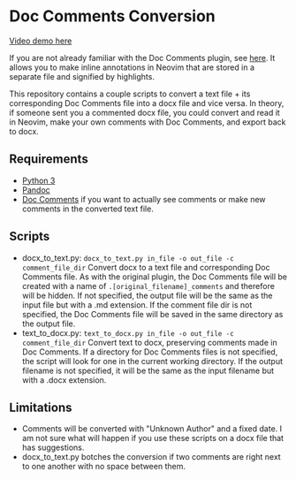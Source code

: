 # Doc Comments Conversion

[Video demo here](https://youtu.be/V_vfDR9o75c)

If you are not already familiar with the Doc Comments plugin, see [here](https://github.com/oxytocin/DocComments). It allows you to make inline annotations in Neovim that are stored in a separate file and signified by highlights.

This repository contains a couple scripts to convert a text file + its corresponding Doc Comments file into a docx file and vice versa. In theory, if someone sent you a commented docx file, you could convert and read it in Neovim, make your own comments with Doc Comments, and export back to docx.

## Requirements
- [Python 3](https://www.python.org)
- [Pandoc](https://pandoc.org)
- [Doc Comments](https://github.com/oxytocin/DocComments) if you want to actually see comments or make new comments in the converted text file.

## Scripts
- docx_to_text.py: `docx_to_text.py in_file -o out_file -c comment_file_dir` Convert docx to a text file and corresponding Doc Comments file. As with the original plugin, the Doc Comments file will be created with a name of `.[original_filename]_comments` and therefore will be hidden. If not specified, the output file will be the same as the input file but with a .md extension. If the comment file dir is not specified, the Doc Comments file will be saved in the same directory as the output file.
- text_to_docx.py: `text_to_docx.py in_file -o out_file -c comment_file_dir` Convert text to docx, preserving comments made in Doc Comments. If a directory for Doc Comments files is not specified, the script will look for one in the current working directory. If the output filename is not specified, it will be the same as the input filename but with a .docx extension.

## Limitations
- Comments will be converted with "Unknown Author" and a fixed date. I am not sure what will happen if you use these scripts on a docx file that has suggestions.
- docx_to_text.py botches the conversion if two comments are right next to one another with no space between them.
